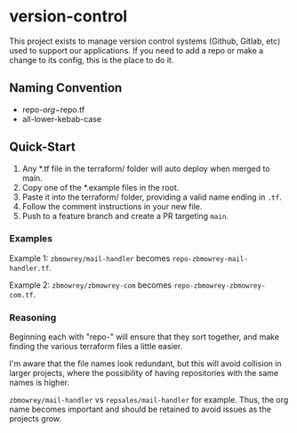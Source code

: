 # version-control

This project exists to manage version control systems (Github, Gitlab, etc) used to
support our applications. If you need to add a repo or make a change to its config,
this is the place to do it. 


## Naming Convention

* repo-$org-$repo.tf
* all-lower-kebab-case

## Quick-Start

1. Any *.tf file in the terraform/ folder will auto deploy when merged to main.
2. Copy one of the *.example files in the root.
3. Paste it into the terraform/ folder, providing a valid name ending in `.tf`.
4. Follow the comment instructions in your new file. 
5. Push to a feature branch and create a PR targeting `main`. 


### Examples

Example 1: `zbmowrey/mail-handler` becomes `repo-zbmowrey-mail-handler.tf`.

Example 2: `zbmowrey/zbmowrey-com` becomes `repo-zbmowrey-zbmowrey-com.tf`.

### Reasoning

Beginning each with "repo-" will ensure that they sort together, and make finding the various
terraform files a little easier. 

I'm aware that the file names look redundant, but this will avoid collision in larger
projects, where the possibility of having repositories with the same names is higher.

`zbmowrey/mail-handler` vs `repsales/mail-handler` for example. Thus, the org name becomes
important and should be retained to avoid issues as the projects grow. 